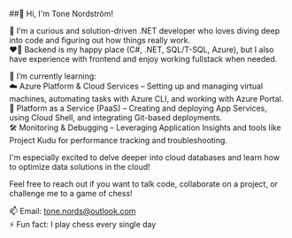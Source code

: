 ##👋 Hi, I'm Tone Nordström!    

🔭 I'm a curious and solution-driven .NET developer who loves diving deep into code and figuring out how things really work.  
❤️‍🔥 Backend is my happy place (C#, .NET, SQL/T-SQL, Azure), but I also have experience with frontend and enjoy working fullstack when needed.    

🌱 I’m currently learning:  
☁️ Azure Platform & Cloud Services – Setting up and managing virtual machines, automating tasks with Azure CLI, and working with Azure Portal.  
🚀 Platform as a Service (PaaS) – Creating and deploying App Services, using Cloud Shell, and integrating Git-based deployments.  
🛠️ Monitoring & Debugging – Leveraging Application Insights and tools like Project Kudu for performance tracking and troubleshooting.    

I'm especially excited to delve deeper into cloud databases and learn how to optimize data solutions in the cloud!     

Feel free to reach out if you want to talk code, collaborate on a project, or challenge me to a game of chess!    

📫 Email: tone.nords@outlook.com  
⚡ Fun fact: I play chess every single day  
